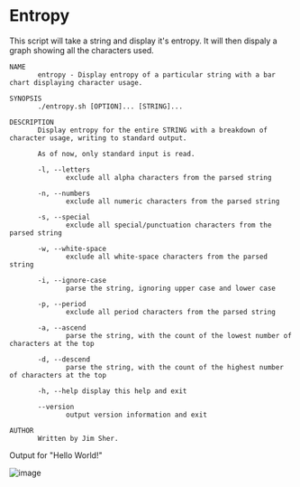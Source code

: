 # Entropy

This script will take a string and display it's entropy. It will then dispaly a graph showing all the characters used.

```
NAME
       entropy - Display entropy of a particular string with a bar chart displaying character usage.

SYNOPSIS
       ./entropy.sh [OPTION]... [STRING]...

DESCRIPTION
       Display entropy for the entire STRING with a breakdown of character usage, writing to standard output.

       As of now, only standard input is read.

       -l, --letters
              exclude all alpha characters from the parsed string

       -n, --numbers
              exclude all numeric characters from the parsed string

       -s, --special
              exclude all special/punctuation characters from the parsed string

       -w, --white-space
              exclude all white-space characters from the parsed string

       -i, --ignore-case
              parse the string, ignoring upper case and lower case

       -p, --period
              exclude all period characters from the parsed string

       -a, --ascend
              parse the string, with the count of the lowest number of characters at the top

       -d, --descend
              parse the string, with the count of the highest number of characters at the top

       -h, --help display this help and exit

       --version
              output version information and exit

AUTHOR
       Written by Jim Sher.
```

Output for "Hello World!"

![image](https://github.com/Blyzz616/Entropy/assets/19424317/5df2099a-8d24-4b20-b093-d111ebd8eaf8)



